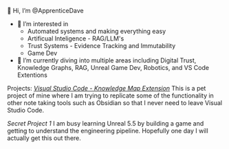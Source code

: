👋 Hi, I’m @ApprenticeDave
- 👀 I’m interested in
  - Automated systems and making everything easy
  - Artificual Inteligence - RAG/LLM's
  - Trust Systems - Evidence Tracking and Immutability
  - Game Dev
- 🌱 I’m currently diving into multiple areas including Digital Trust, Knowledge Graphs, RAG, Unreal Game Dev, Robotics, and VS Code Extentions

Projects:
*[Visual Studio Code - Knowledge Map Extension](https://github.com/ApprenticeDave/VSCodeKnowledgeMap)*
This is a pet project of mine where I am trying to replicate some of the functionality in other note taking tools such as Obsidian so that I never need to leave Visual Studio Code. 

*Secret Project 1*
I am busy learning Unreal 5.5 by building a game and getting to understand the engineering pipeline. Hopefully one day I will actually get this out there. 

<!---
ApprenticeDave/ApprenticeDave is a ✨ special ✨ repository because its `README.md` (this file) appears on your GitHub profile.
You can click the Preview link to take a look at your changes.
--->
